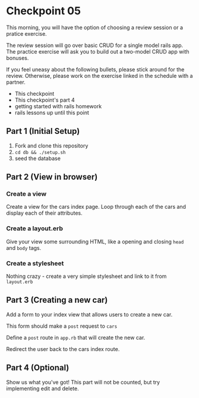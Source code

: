 # Checkpoint 05

This morning, you will have the option of choosing a review session or a pratice exercise.

The review session will go over basic CRUD for a single model rails app. The practice exercise
will ask you to build out a two-model CRUD app with bonuses.

If you feel uneasy about the following bullets, please stick around for the review.
Otherwise, please work on the exercise linked in the schedule with a partner.

- This checkpoint
- This checkpoint's part 4
- getting started with rails homework
- rails lessons up until this point

## Part 1 (Initial Setup)

1. Fork and clone this repository
1. `cd db && ./setup.sh`
1. seed the database

## Part 2 (View in browser)

### Create a view

Create a view for the cars index page. Loop through
each of the cars and display each of their attributes.

### Create a layout.erb

Give your view some surrounding HTML, like a opening and closing `head`
and `body` tags.

### Create a stylesheet

Nothing crazy - create a very simple stylesheet and link to it from `layout.erb`

## Part 3 (Creating a new car)

Add a form to your index view that allows users to create a new car.

This form should make a `post` request to `cars`

Define a `post` route in `app.rb` that will create the new car.

Redirect the user back to the cars index route.

## Part 4 (Optional)

Show us what you've got! This part will not be counted, but try implementing
edit and delete.
